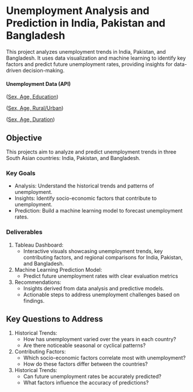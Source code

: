 # Unemployment Analysis and Prediction in India, Pakistan and Bangladesh

This project analyzes unemployment trends in India, Pakistan, and Bangladesh. It uses data visualization and machine learning to identify key factors and predict future unemployment rates, providing insights for data-driven decision-making.

#### Unemployment Data (API)

([Sex, Age, Education](<https://rplumber.ilo.org/data/indicator/?id=UNE_TUNE_SEX_AGE_EDU_NB_Q&ref_area=BGD+IND+PAK&type=label&format=.csv>))

([Sex, Age, Rural/Urban](https://rplumber.ilo.org/data/indicator/?id=UNE_TUNE_SEX_AGE_GEO_NB_Q&ref_area=BGD+IND+PAK&type=label&format=.csv))

([Sex, Age, Duration](https://rplumber.ilo.org/data/indicator/?id=UNE_TUNE_SEX_AGE_DUR_NB_A&ref_area=BGD+IND+PAK&type=label&format=.csv))

## Objective

This projects aim to analyze and predict unemployment trends in three South Asian countries: India, Pakistan, and Bangladesh.

### Key Goals

<ul>
  <li>Analysis: Understand the historical trends and patterns of unemployment.</li>
  <li>Insights: Identify socio-economic factors that contribute to unemployment.</li>
  <li>Prediction: Build a machine learning model to forecast unemployment rates.</li>
</ul>

### Deliverables

<ol>
  <li>
    Tableau Dashboard:
    <ul>
      <li>Interactive visuals showcasing unemployment trends, key contributing factors, and regional comparisons for India, Pakistan, and Bangladesh.</li>
    </ul>
  </li>
   <li>
    Machine Learning Prediction Model:
    <ul>
      <li>Predict future unemployment rates with clear evaluation metrics </li>
    </ul>
  </li>
   <li>
    Recommendations:
    <ul>
      <li>Insights derived from data analysis and predictive models.</li>
      <li>Actionable steps to address unemployment challenges based on findings.</li>
    </ul>
  </li>
</ol>

## Key Questions to Address

<ol>
  <li>
    Historical Trends:
    <ul>
      <li>How has unemployment varied over the years in each country?</li>
      <li>Are there noticeable seasonal or cyclical patterns?</li>
    </ul>
  </li>
  <li>
    Contributing Factors:
    <ul>
      <li>Which socio-economic factors correlate most with unemployment?</li>
      <li>How do these factors differ between the countries?</li>
    </ul>
  </li>
  <li>
    Historical Trends:
    <ul>
      <li>Can future unemployment rates be accurately predicted?</li>
      <li>What factors influence the accuracy of predictions?</li>
    </ul>
  </li>
</ol>
